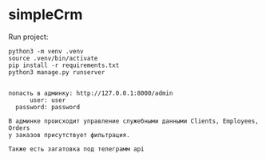# simpleCrm

Run project:

    python3 -m venv .venv
    source .venv/bin/activate
    pip install -r requirements.txt
    python3 manage.py runserver
    
    
    попасть в админку: http://127.0.0.1:8000/admin
          user: user
      password: password
      
    В админке происходит управление служебными данными Clients, Employees, Orders
    у заказов присутствует фильтрация.
    
    Также есть загатовка под телеграмм api 
